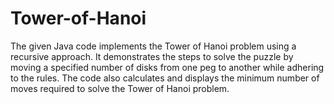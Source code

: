 # Tower-of-Hanoi
The given Java code implements the Tower of Hanoi problem using a recursive approach. It demonstrates the steps to solve the puzzle by moving a specified number of disks from one peg to another while adhering to the rules. The code also calculates and displays the minimum number of moves required to solve the Tower of Hanoi problem.
